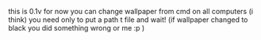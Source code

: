 this is 0.1v for now you can change wallpaper from cmd on all computers (i think) you need only to put a path t file and wait! (if wallpaper changed to black you did something wrong or me :p )
